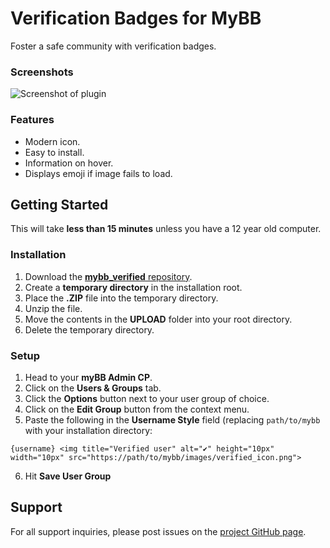 # Verification Badges for MyBB
Foster a safe community with verification badges.
### Screenshots
![Screenshot of plugin](https://camo.mybb.com/5c2a1b52a94c114448e05cc665a9a54af1d66c1c/68747470733a2f2f692e6962622e636f2f736a3168344d322f696d6167652e706e67)
### Features
- Modern icon.
- Easy to install.
- Information on hover.
- Displays emoji if image fails to load.
## Getting Started
This will take **less than 15 minutes** unless you have a 12 year old computer.
### Installation
 1. Download the [**mybb_verified** repository](https://github.com/octiwhale/mybb_verified).
 2. Create a **temporary directory** in the installation root.
 3. Place the **.ZIP** file into the temporary directory.
 4. Unzip the file.
 5. Move the contents in the **UPLOAD** folder into your root directory.
 6. Delete the temporary directory.
### Setup
 1. Head to your **myBB Admin CP**.
 2. Click on the **Users & Groups** tab.
 3. Click the **Options** button next to your user group of choice.
 4. Click on the **Edit Group** button from the context menu.
 5. Paste the following in the **Username Style** field (replacing `path/to/mybb` with your installation directory: 

 `{username} <img title="Verified user" alt="✔" height="10px" width="10px" src="https://path/to/mybb/images/verified_icon.png">`

 6. Hit **Save User Group**
## Support
For all support inquiries, please post issues on the [project GitHub page](https://github.com/octiwhale/mybb_verified).
